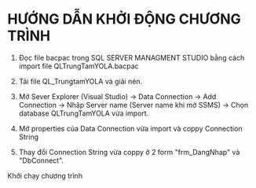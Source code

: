 # HƯỚNG DẪN KHỞI ĐỘNG CHƯƠNG TRÌNH
1. Đọc file bacpac trong SQL SERVER MANAGMENT STUDIO bằng cách import file QLTrungTamYOLA.bacpac

2. Tải file QL_TrungtamYOLA và giải nén.

3. Mở Sever Explorer (Visual Studio) -> Data Connection ->  Add Connection -> Nhập Server name (Server name khi mở SSMS) -> Chọn database QLTrungTamYOLA vừa import.

4. Mở properties của Data Connection vừa import và coppy Connection String

5. Thay đổi Connection String vừa coppy ở 2 form "frm_DangNhap" và "DbConnect".

Khởi chạy chương trình
